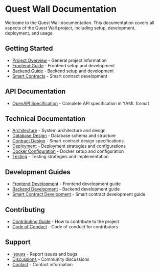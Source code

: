 # Quest Wall Documentation

Welcome to the Quest Wall documentation. This documentation covers all aspects of the Quest Wall project, including setup, development, deployment, and usage.

## Getting Started

- [Project Overview](README.md) - General project information
- [Frontend Guide](questwall-tma/README.md) - Frontend setup and development
- [Backend Guide](questwall-backend/README.md) - Backend setup and development
- [Smart Contracts](questwall-contracts/README.md) - Smart contract development

## API Documentation

- [OpenAPI Specification](questwall-api.yaml) - Complete API specification in YAML format

## Technical Documentation

- [Architecture](questwall-architecture.md) - System architecture and design
- [Database Design](questwall-db-design.md) - Database schema and structure
- [Contract Design](questwall-contract-design.md) - Smart contract design specifications
- [Deployment](questwall-deployment.md) - Deployment strategies and configurations
- [Docker Configuration](questwall-docker.md) - Docker setup and configuration
- [Testing](questwall-testing.md) - Testing strategies and implementation

## Development Guides

- [Frontend Development](questwall-tma/README.md) - Frontend development guide
- [Backend Development](questwall-backend/README.md) - Backend development guide
- [Smart Contract Development](questwall-contracts/README.md) - Smart contract development guide

## Contributing

- [Contributing Guide](README.md#contributing) - How to contribute to the project
- [Code of Conduct](README.md#code-of-conduct) - Code of conduct for contributors

## Support

- [Issues](https://github.com/your-org/questwall/issues) - Report issues and bugs
- [Discussions](https://github.com/your-org/questwall/discussions) - Community discussions
- [Contact](README.md#contact) - Contact information